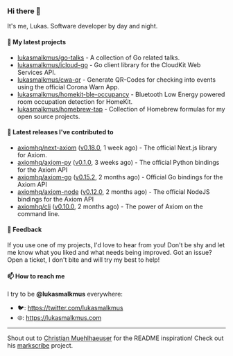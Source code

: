 ### Hi there 👋

It's me, Lukas. Software developer by day and night.

#### 🌱 My latest projects

- [lukasmalkmus/go-talks](https://github.com/lukasmalkmus/go-talks) - A collection of Go related talks.
- [lukasmalkmus/icloud-go](https://github.com/lukasmalkmus/icloud-go) - Go client library for the CloudKit Web Services API.
- [lukasmalkmus/cwa-qr](https://github.com/lukasmalkmus/cwa-qr) - Generate QR-Codes for checking into events using the official Corona Warn App.
- [lukasmalkmus/homekit-ble-occupancy](https://github.com/lukasmalkmus/homekit-ble-occupancy) - Bluetooth Low Energy powered room occupation detection for HomeKit.
- [lukasmalkmus/homebrew-tap](https://github.com/lukasmalkmus/homebrew-tap) - Collection of Homebrew formulas for my open source projects.

#### 🔭 Latest releases I've contributed to

- [axiomhq/next-axiom](https://github.com/axiomhq/next-axiom) ([v0.18.0](https://github.com/axiomhq/next-axiom/releases/tag/v0.18.0), 1 week ago) - The official Next.js library for Axiom.
- [axiomhq/axiom-py](https://github.com/axiomhq/axiom-py) ([v0.1.0](https://github.com/axiomhq/axiom-py/releases/tag/v0.1.0), 3 weeks ago) - The official Python bindings for the Axiom API
- [axiomhq/axiom-go](https://github.com/axiomhq/axiom-go) ([v0.15.2](https://github.com/axiomhq/axiom-go/releases/tag/v0.15.2), 2 months ago) - Official Go bindings for the Axiom API
- [axiomhq/axiom-node](https://github.com/axiomhq/axiom-node) ([v0.12.0](https://github.com/axiomhq/axiom-node/releases/tag/v0.12.0), 2 months ago) - The official NodeJS bindings for the Axiom API
- [axiomhq/cli](https://github.com/axiomhq/cli) ([v0.10.0](https://github.com/axiomhq/cli/releases/tag/v0.10.0), 2 months ago) - The power of Axiom on the command line.

#### 💬 Feedback

If you use one of my projects, I'd love to hear from you! Don't be shy and let
me know what you liked and what needs being improved. Got an issue? Open a
ticket, I don't bite and will try my best to help!

#### 📫 How to reach me

I try to be **@lukasmalkmus** everywhere:

- 🐦: https://twitter.com/lukasmalkmus
- 🌐: https://lukasmalkmus.com

---

Shout out to [Christian Muehlhaeuser](https://github.com/muesli) for the README
inspiration! Check out his [markscribe](https://github.com/muesli/markscribe)
project.
